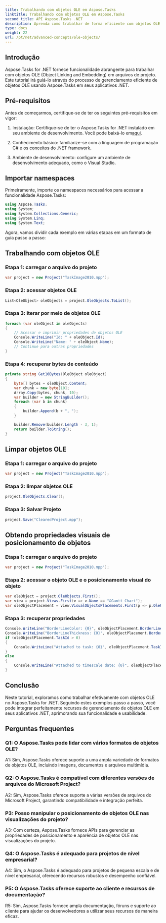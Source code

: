 ```yaml
---
title: Trabalhando com objetos OLE em Aspose.Tasks
linktitle: Trabalhando com objetos OLE em Aspose.Tasks
second_title: API Aspose.Tasks .NET
description: Aprenda como trabalhar de forma eficiente com objetos OLE em aplicativos .NET usando Aspose.Tasks, aprimorando os recursos de gerenciamento de projetos.
type: docs
weight: 22
url: /pt/net/advanced-concepts/ole-objects/
---
```

## Introdução

Aspose.Tasks for .NET fornece funcionalidade abrangente para trabalhar com objetos OLE (Object Linking and Embedding) em arquivos de projeto. Este tutorial irá guiá-lo através do processo de gerenciamento eficiente de objetos OLE usando Aspose.Tasks em seus aplicativos .NET.

## Pré-requisitos

Antes de começarmos, certifique-se de ter os seguintes pré-requisitos em vigor:

1. Instalação: Certifique-se de ter o Aspose.Tasks for .NET instalado em seu ambiente de desenvolvimento. Você pode baixá-lo em[aqui](https://releases.aspose.com/tasks/net/).

2. Conhecimento básico: familiarize-se com a linguagem de programação C# e os conceitos do .NET framework.

3. Ambiente de desenvolvimento: configure um ambiente de desenvolvimento adequado, como o Visual Studio.

## Importar namespaces

Primeiramente, importe os namespaces necessários para acessar a funcionalidade Aspose.Tasks:

```csharp
using Aspose.Tasks;
using System;
using System.Collections.Generic;
using System.Linq;
using System.Text;


```

Agora, vamos dividir cada exemplo em várias etapas em um formato de guia passo a passo:

## Trabalhando com objetos OLE

### Etapa 1: carregar o arquivo do projeto
```csharp
var project = new Project("TaskImage2010.mpp");
```

### Etapa 2: acessar objetos OLE
```csharp
List<OleObject> oleObjects = project.OleObjects.ToList();
```

### Etapa 3: iterar por meio de objetos OLE
```csharp
foreach (var oleObject in oleObjects)
{
    // Acessar e imprimir propriedades de objetos OLE
    Console.WriteLine("Id: " + oleObject.Id);
    Console.WriteLine("Name: " + oleObject.Name);
    // Continue para outras propriedades
}
```

### Etapa 4: recuperar bytes de conteúdo
```csharp
private string Get10Bytes(OleObject oleObject)
{
    byte[] bytes = oleObject.Content;
    var chunk = new byte[10];
    Array.Copy(bytes, chunk, 10);
    var builder = new StringBuilder();
    foreach (var b in chunk)
    {
        builder.Append(b + ", ");
    }

    builder.Remove(builder.Length - 3, 1);
    return builder.ToString();
}
```

## Limpar objetos OLE

### Etapa 1: carregar o arquivo do projeto
```csharp
var project = new Project("TaskImage2010.mpp");
```

### Etapa 2: limpar objetos OLE
```csharp
project.OleObjects.Clear();
```

### Etapa 3: Salvar Projeto
```csharp
project.Save("ClearedProject.mpp");
```

## Obtendo propriedades visuais de posicionamento de objetos

### Etapa 1: carregar o arquivo do projeto
```csharp
var project = new Project("TaskImage2010.mpp");
```

### Etapa 2: acessar o objeto OLE e o posicionamento visual do objeto
```csharp
var oleObject = project.OleObjects.First();
var view = project.Views.First(v => v.Name == "&Gantt Chart");
var oleObjectPlacement = view.VisualObjectsPlacements.First(p => p.OleObjectId == oleObject.Id);
```

### Etapa 3: recuperar propriedades
```csharp
Console.WriteLine("BorderLineColor: {0}", oleObjectPlacement.BorderLineColor);
Console.WriteLine("BorderLineThickness: {0}", oleObjectPlacement.BorderLineThickness);
if (oleObjectPlacement.TaskId > 0)
{
    Console.WriteLine("Attached to task: {0}", oleObjectPlacement.TaskId);
}
else
{
    Console.WriteLine("Attached to timescale date: {0}", oleObjectPlacement.TimescaleDate);
}
```

## Conclusão

Neste tutorial, exploramos como trabalhar efetivamente com objetos OLE no Aspose.Tasks for .NET. Seguindo estes exemplos passo a passo, você pode integrar perfeitamente recursos de gerenciamento de objetos OLE em seus aplicativos .NET, aprimorando sua funcionalidade e usabilidade.

## Perguntas frequentes

### Q1: O Aspose.Tasks pode lidar com vários formatos de objetos OLE?

A1: Sim, Aspose.Tasks oferece suporte a uma ampla variedade de formatos de objetos OLE, incluindo imagens, documentos e arquivos multimídia.

### Q2: O Aspose.Tasks é compatível com diferentes versões de arquivos do Microsoft Project?

A2: Sim, Aspose.Tasks oferece suporte a várias versões de arquivos do Microsoft Project, garantindo compatibilidade e integração perfeita.

### P3: Posso manipular o posicionamento de objetos OLE nas visualizações do projeto?

A3: Com certeza, Aspose.Tasks fornece APIs para gerenciar as propriedades de posicionamento e aparência de objetos OLE nas visualizações do projeto.

### Q4: O Aspose.Tasks é adequado para projetos de nível empresarial?

A4: Sim, o Aspose.Tasks é adequado para projetos de pequena escala e de nível empresarial, oferecendo recursos robustos e desempenho confiável.

### P5: O Aspose.Tasks oferece suporte ao cliente e recursos de documentação?

R5: Sim, Aspose.Tasks fornece ampla documentação, fóruns e suporte ao cliente para ajudar os desenvolvedores a utilizar seus recursos de maneira eficaz.